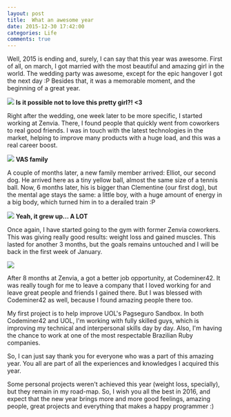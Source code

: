 ```yaml
---
layout: post
title:  What an awesome year
date: 2015-12-30 17:42:00
categories: Life
comments: true
---
```

Well, 2015 is ending and, surely, I can say that this year was awesome.
First of all, on march, I got married with the most beautiful and amazing girl in the world. The wedding party was awesome, except for the epic hangover I got the next day :P
Besides that, it was a memorable moment, and the beginning of a great year.

![][jojo-photo]
**Is it possible not to love this pretty girl?! <3**

Right after the wedding, one week later to be more specific, I started working at Zenvia.
There, I found people that quickly went from coworkers to real good friends.
I was in touch with the latest technologies in the market, helping to improve many products with a huge load, and this was a real career boost.

![][vas-zenvia-photo]
**VAS family**

A couple of months later, a new family member arrived: Elliot, our second dog.
He arrived here as a tiny yellow ball, almost the same size of a tennis ball.
Now, 6 months later, his is bigger than Clementine (our first dog), but the mental age stays the same: a little boy, with a huge amount of energy in a big body, which turned him in to a derailed train :P

![][elliot-photo]
**Yeah, it grew up... A LOT**

Once again, I have started going to the gym with former Zenvia coworkers.
This was giving really good results: weight loss and gained muscles.
This lasted for another 3 months, but the goals remains untouched and I will be back in the first week of January.

![][i-will-be-back]

After 8 months at Zenvia, a got a better job opportunity, at Codeminer42.
It was really tough for me to leave a company that I loved working for and leave great people and friends I gained there.
But I was blessed with Codeminer42 as well, because I found amazing people there too.

My first project is to help improve UOL's Pagseguro Sandbox.
In both Codeminer42 and UOL, I'm working with fully skilled guys, which is improving my technical and interpersonal skills day by day.
Also, I'm having the chance to work at one of the most respectable Brazilian Ruby companies.

So, I can just say thank you for everyone who was a part of this amazing year.
You all are part of all the experiences and knowledges I acquired this year.

Some personal projects weren't achieved this year (weight loss, specially), but they remain in my road-map.
So, I wish you all the best in 2016, and expect that the new year brings more and more good feelings, amazing people, great projects and everything that makes a happy programmer :)

[jojo-photo]: {{site.url}}/assets/images/jojo.jpg
[vas-zenvia-photo]: {{site.url}}/assets/images/vas-zenvia.jpg
[elliot-photo]: {{site.url}}/assets/images/elliot.jpg
[i-will-be-back]: {{site.url}}/assets/images/i-will-be-back.jpg
